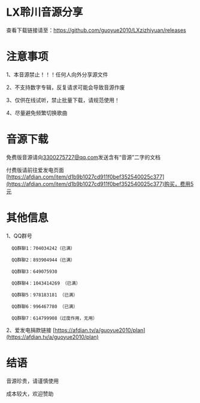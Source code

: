 # LX聆川音源分享

查看下载链接请至：https://github.com/guoyue2010/LXzizhiyuan/releases

# 注意事项

1、本音源禁止！！！任何人向外分享源文件

2、不支持数字专辑，反复请求可能会导致音源作废

3、仅供在线试听，禁止批量下载，请规范使用！

4、尽量避免频繁切换歌曲

# 音源下载

免费版音源请向[3300275727@qq.com](mailto:3300275727@qq.com)发送含有“音源”二字的文档

付费版请前往爱发电页面[https://afdian.com/item/d1b9b1027cd911f0bef352540025c377](https://afdian.com/item/d1b9b1027cd911f0bef352540025c377)购买，费用5元

# 其他信息

1、QQ群号

      QQ群聊1：704034242（已满）
    
      QQ群聊2：893904944（已满）

      QQ群聊3：649075930
      
      QQ群聊4：1043414269 （已满）
      
      QQ群聊5：978183181 （已满）
      
      QQ群聊6：996467780 （已满）

      QQ群聊7：614799908（过度作用，无用）

2、爱发电捐款链接
[https://afdian.tv/a/guoyue2010/plan](https://afdian.tv/a/guoyue2010/plan)

# 结语
音源珍贵，请谨慎使用

成本较大，欢迎赞助
